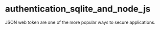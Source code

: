 # authentication_sqlite_and_node_js
JSON web token are one of the more popular ways to secure applications.
